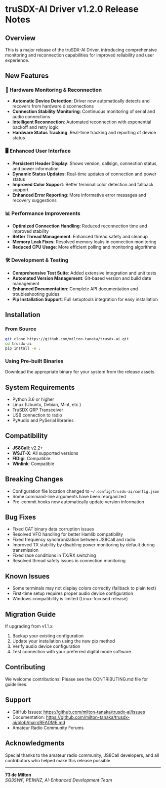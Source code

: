 # truSDX-AI Driver v1.2.0 Release Notes

## Overview
This is a major release of the truSDX-AI Driver, introducing comprehensive monitoring and reconnection capabilities for improved reliability and user experience.

## New Features

### 🔗 Hardware Monitoring & Reconnection
- **Automatic Device Detection**: Driver now automatically detects and recovers from hardware disconnections
- **Connection Stability Monitoring**: Continuous monitoring of serial and audio connections
- **Intelligent Reconnection**: Automated reconnection with exponential backoff and retry logic
- **Hardware Status Tracking**: Real-time tracking and reporting of device status

### 🖥️ Enhanced User Interface
- **Persistent Header Display**: Shows version, callsign, connection status, and power information
- **Dynamic Status Updates**: Real-time updates of connection and power status
- **Improved Color Support**: Better terminal color detection and fallback support
- **Enhanced Error Reporting**: More informative error messages and recovery suggestions

### 📊 Performance Improvements
- **Optimized Connection Handling**: Reduced reconnection time and improved stability
- **Better Thread Management**: Enhanced thread safety and cleanup
- **Memory Leak Fixes**: Resolved memory leaks in connection monitoring
- **Reduced CPU Usage**: More efficient polling and monitoring algorithms

### 🛠️ Development & Testing
- **Comprehensive Test Suite**: Added extensive integration and unit tests
- **Automated Version Management**: Git-based version and build date management
- **Enhanced Documentation**: Complete API documentation and troubleshooting guides
- **Pip Installation Support**: Full setuptools integration for easy installation

## Installation

### From Source
```bash
git clone https://github.com/milton-tanaka/trusdx-ai.git
cd trusdx-ai
pip install -e .
```

### Using Pre-built Binaries
Download the appropriate binary for your system from the release assets.

## System Requirements
- Python 3.6 or higher
- Linux (Ubuntu, Debian, Mint, etc.)
- TruSDX QRP Transceiver
- USB connection to radio
- PyAudio and PySerial libraries

## Compatibility
- **JS8Call**: v2.2+
- **WSJT-X**: All supported versions
- **FlDigi**: Compatible
- **Winlink**: Compatible

## Breaking Changes
- Configuration file location changed to `~/.config/trusdx-ai/config.json`
- Some command-line arguments have been reorganized
- Pre-commit hooks now automatically update version information

## Bug Fixes
- Fixed CAT binary data corruption issues
- Resolved VFO handling for better Hamlib compatibility
- Fixed frequency synchronization between JS8Call and radio
- Improved TX stability by disabling power monitoring by default during transmission
- Fixed race conditions in TX/RX switching
- Resolved thread safety issues in connection monitoring

## Known Issues
- Some terminals may not display colors correctly (fallback to plain text)
- First-time setup requires proper audio device configuration
- Windows compatibility is limited (Linux-focused release)

## Migration Guide
If upgrading from v1.1.x:
1. Backup your existing configuration
2. Update your installation using the new pip method
3. Verify audio device configuration
4. Test connection with your preferred digital mode software

## Contributing
We welcome contributions! Please see the CONTRIBUTING.md file for guidelines.

## Support
- GitHub Issues: https://github.com/milton-tanaka/trusdx-ai/issues
- Documentation: https://github.com/milton-tanaka/trusdx-ai/blob/main/README.md
- Amateur Radio Community Forums

## Acknowledgments
Special thanks to the amateur radio community, JS8Call developers, and all contributors who helped make this release possible.

---

**73 de Milton**  
*SQ3SWF, PE1NNZ, AI-Enhanced Development Team*
